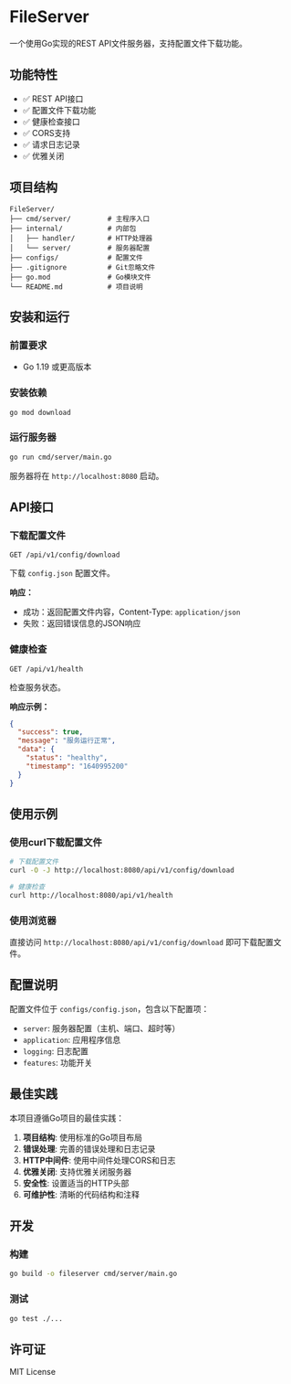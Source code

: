 # FileServer

一个使用Go实现的REST API文件服务器，支持配置文件下载功能。

## 功能特性

- ✅ REST API接口
- ✅ 配置文件下载功能
- ✅ 健康检查接口
- ✅ CORS支持
- ✅ 请求日志记录
- ✅ 优雅关闭

## 项目结构

```
FileServer/
├── cmd/server/         # 主程序入口
├── internal/           # 内部包
│   ├── handler/        # HTTP处理器
│   └── server/         # 服务器配置
├── configs/            # 配置文件
├── .gitignore          # Git忽略文件
├── go.mod              # Go模块文件
└── README.md           # 项目说明
```

## 安装和运行

### 前置要求

- Go 1.19 或更高版本

### 安装依赖

```bash
go mod download
```

### 运行服务器

```bash
go run cmd/server/main.go
```

服务器将在 `http://localhost:8080` 启动。

## API接口

### 下载配置文件

```http
GET /api/v1/config/download
```

下载 `config.json` 配置文件。

**响应：**
- 成功：返回配置文件内容，Content-Type: `application/json`
- 失败：返回错误信息的JSON响应

### 健康检查

```http
GET /api/v1/health
```

检查服务状态。

**响应示例：**
```json
{
  "success": true,
  "message": "服务运行正常",
  "data": {
    "status": "healthy",
    "timestamp": "1640995200"
  }
}
```

## 使用示例

### 使用curl下载配置文件

```bash
# 下载配置文件
curl -O -J http://localhost:8080/api/v1/config/download

# 健康检查
curl http://localhost:8080/api/v1/health
```

### 使用浏览器

直接访问 `http://localhost:8080/api/v1/config/download` 即可下载配置文件。

## 配置说明

配置文件位于 `configs/config.json`，包含以下配置项：

- `server`: 服务器配置（主机、端口、超时等）
- `application`: 应用程序信息
- `logging`: 日志配置
- `features`: 功能开关

## 最佳实践

本项目遵循Go项目的最佳实践：

1. **项目结构**: 使用标准的Go项目布局
2. **错误处理**: 完善的错误处理和日志记录
3. **HTTP中间件**: 使用中间件处理CORS和日志
4. **优雅关闭**: 支持优雅关闭服务器
5. **安全性**: 设置适当的HTTP头部
6. **可维护性**: 清晰的代码结构和注释

## 开发

### 构建

```bash
go build -o fileserver cmd/server/main.go
```

### 测试

```bash
go test ./...
```

## 许可证

MIT License